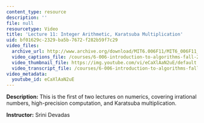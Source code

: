 ```yaml
---
content_type: resource
description: ''
file: null
resourcetype: Video
title: 'Lecture 11: Integer Arithmetic, Karatsuba Multiplication'
uid: bf01629c-2329-ba5b-7672-f282b59f7c29
video_files:
  archive_url: http://www.archive.org/download/MIT6.006F11/MIT6_006F11_lec11_300k.mp4
  video_captions_file: /courses/6-006-introduction-to-algorithms-fall-2011/59cbfc197f5b55d78c147886bcc8283c_eCaXlAaN2uE.vtt
  video_thumbnail_file: https://img.youtube.com/vi/eCaXlAaN2uE/default.jpg
  video_transcript_file: /courses/6-006-introduction-to-algorithms-fall-2011/17798b54cc1a7fdba6972ecd681eaf1e_eCaXlAaN2uE.pdf
video_metadata:
  youtube_id: eCaXlAaN2uE
---
```


**Description:** This is the first of two lectures on numerics, covering irrational numbers, high-precision computation, and Karatsuba multiplication.

**Instructor:** Srini Devadas